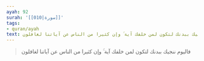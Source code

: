 ```yaml
---
ayah: 92
surah: '[[010|سورة]]'
tags:
- quran/ayah
text: فاليوم ننجيك ببدنك لتكون لمن خلفك آية ۚ وإن كثيرا من الناس عن آياتنا لغافلون
---
```

> فاليوم ننجيك ببدنك لتكون لمن خلفك آية ۚ وإن كثيرا من الناس عن آياتنا لغافلون
